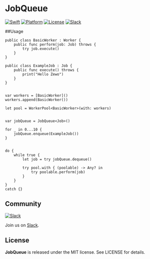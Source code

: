 JobQueue
======

[![Swift][swift-badge]][swift-url]
[![Platform][platform-badge]][platform-url]
[![License][mit-badge]][mit-url]
[![Slack][slack-badge]][slack-url]

##Usage


```
public class BasicWorker : Worker {
    public func perform(job: Job) throws {
        try job.execute()
    }
}

public class ExampleJob : Job {
    public func execute() throws {
        print("Hello Zewo")
    }
}


var workers = [BasicWorker]()
workers.append(BasicWorker())

let pool = WorkerPool<BasicWorker>(with: workers)


var jobQueue = JobQueue<Job>()

for _ in 0...10 {
    jobQueue.enqueue(ExampleJob())
}


do {
    while true {
        let job = try jobQueue.dequeue()
        
        try pool.with { (poolable) -> Any? in
            try poolable.perform(job)
        }
    }
}
catch {}
```


## Community

[![Slack](http://s13.postimg.org/ybwy92ktf/Slack.png)](https://zewo-slackin.herokuapp.com)

Join us on [Slack](https://zewo-slackin.herokuapp.com).

License
-------

**JobQueue** is released under the MIT license. See LICENSE for details.

[swift-badge]: https://img.shields.io/badge/Swift-3.0-orange.svg?style=flat
[swift-url]: https://swift.org
[platform-badge]: https://img.shields.io/badge/Platform-Mac%20%26%20Linux-lightgray.svg?style=flat
[platform-url]: https://swift.org
[mit-badge]: https://img.shields.io/badge/License-MIT-blue.svg?style=flat
[mit-url]: https://tldrlegal.com/license/mit-license
[slack-image]: http://s13.postimg.org/ybwy92ktf/Slack.png
[slack-badge]: https://zewo-slackin.herokuapp.com/badge.svg
[slack-url]: http://slack.zewo.io

